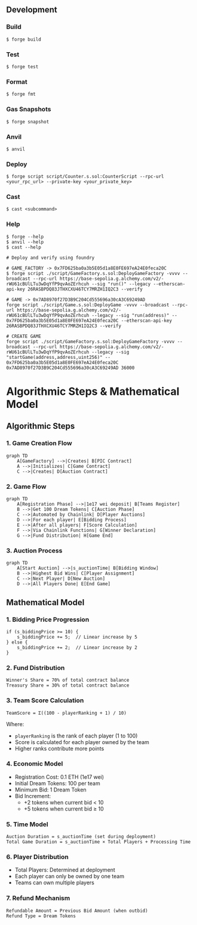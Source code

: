 ## Development

### Build

```shell
$ forge build
```

### Test

```shell
$ forge test
```

### Format

```shell
$ forge fmt
```

### Gas Snapshots

```shell
$ forge snapshot
```

### Anvil

```shell
$ anvil
```

### Deploy

```shell
$ forge script script/Counter.s.sol:CounterScript --rpc-url <your_rpc_url> --private-key <your_private_key>
```

### Cast

```shell
$ cast <subcommand>
```

### Help

```shell
$ forge --help
$ anvil --help
$ cast --help
```

```shell
# Deploy and verify using foundry

# GAME_FACTORY -> 0x7FD625ba0a3b5E05d1a8E0FE697eA24E0feca20C
$ forge script ./script/GameFactory.s.sol:DeployGameFactory -vvvv --broadcast --rpc-url https://base-sepolia.g.alchemy.com/v2/-rWU61cBUlLTu3wDqYfP9qvAoZErhcuh --sig "run()" --legacy --etherscan-api-key 26RASBPDQ83JTHXCXU46TCY7MRZH1IQ2C3 --verify

# GAME -> 0x7AD8970f27D3B9C204Cd555696a30cA3C69249AD
forge script ./script/Game.s.sol:DeployGame -vvvv --broadcast --rpc-url https://base-sepolia.g.alchemy.com/v2/-rWU61cBUlLTu3wDqYfP9qvAoZErhcuh --legacy --sig "run(address)" -- 0x7FD625ba0a3b5E05d1a8E0FE697eA24E0feca20C --etherscan-api-key 26RASBPDQ83JTHXCXU46TCY7MRZH1IQ2C3 --verify

# CREATE GAME
forge script ./script/GameFactory.s.sol:DeployGameFactory -vvvv --broadcast --rpc-url https://base-sepolia.g.alchemy.com/v2/-rWU61cBUlLTu3wDqYfP9qvAoZErhcuh --legacy --sig "startGame(address,address,uint256)" -- 0x7FD625ba0a3b5E05d1a8E0FE697eA24E0feca20C 0x7AD8970f27D3B9C204Cd555696a30cA3C69249AD 36000
```

# Algorithmic Steps & Mathematical Model

## Algorithmic Steps

### 1. Game Creation Flow
```mermaid
graph TD
    A[GameFactory] -->|Creates| B[PIC Contract]
    A -->|Initializes| C[Game Contract]
    C -->|Creates| D[Auction Contract]
```

### 2. Game Flow
```mermaid
graph TD
    A[Registration Phase] -->|1e17 wei deposit| B[Teams Register]
    B -->|Get 100 Dream Tokens| C[Auction Phase]
    C -->|Automated by Chainlink| D[Player Auctions]
    D -->|For each player| E[Bidding Process]
    E -->|After all players| F[Score Calculation]
    F -->|Via Chainlink Functions| G[Winner Declaration]
    G -->|Fund Distribution| H[Game End]
```

### 3. Auction Process
```mermaid
graph TD
    A[Start Auction] -->|s_auctionTime| B[Bidding Window]
    B -->|Highest Bid Wins| C[Player Assignment]
    C -->|Next Player| D[New Auction]
    D -->|All Players Done| E[End Game]
```

## Mathematical Model

### 1. Bidding Price Progression
```solidity
if (s_biddingPrice >= 10) {
    s_biddingPrice += 5;  // Linear increase by 5
} else {
    s_biddingPrice += 2;  // Linear increase by 2
}
```

### 2. Fund Distribution
```
Winner's Share = 70% of total contract balance
Treasury Share = 30% of total contract balance
```

### 3. Team Score Calculation
```solidity
TeamScore = Σ((100 - playerRanking + 1) / 10)
```
Where:
- `playerRanking` is the rank of each player (1 to 100)
- Score is calculated for each player owned by the team
- Higher ranks contribute more points

### 4. Economic Model
- Registration Cost: 0.1 ETH (1e17 wei)
- Initial Dream Tokens: 100 per team
- Minimum Bid: 1 Dream Token
- Bid Increment: 
  - +2 tokens when current bid < 10
  - +5 tokens when current bid ≥ 10

### 5. Time Model
```
Auction Duration = s_auctionTime (set during deployment)
Total Game Duration = s_auctionTime × Total Players + Processing Time
```

### 6. Player Distribution
- Total Players: Determined at deployment
- Each player can only be owned by one team
- Teams can own multiple players

### 7. Refund Mechanism
```
Refundable Amount = Previous Bid Amount (when outbid)
Refund Type = Dream Tokens
```
